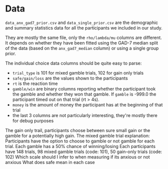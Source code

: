 # Data

`data_anx_gad7_prior.csv` and `data_single_prior.csv` are the demographic and summary statistics data for all the participants we included in our study. 

They are mostly the same file, only the `rho/lambda/mu` columns are different. It depends on whether they have been fitted using the GAD-7 median split of the data (based on the `anx_gad7_median` column) or using a single group prior.

The individual choice data columns should be quite easy to parse:
- `trial_type` is 101 for mixed gamble trials, 102 for gain only trials
- `safe/gain/loss` are the values shown to the participants
- `rt` is the reaction time
- `gamble/win` are binary columns reporting whether the participant took the gamble and whether they won that gamble. If `gamble` is -999.0 the participant timed out on that trial (rt > 4s).
- `money` is the amount of money the participant has at the beginning of that trial
- the last 3 columns are not particularly interesting, they're mostly there for debug purposes


The gain only trail, participants choose between sure small gain or the gamble for a potentially high gain.
The mixed gamble trial explanation: Participants have the option to choose to gamble or not gamble for each trial. Each gamble has a 50% chance of winning/losing
Each participants have 148 trials, 98 mixed gamble trials (code: 101), 50 gain-only trials (code: 102)
Which scale should I infer to when measuring if its anxious or not anxious
What does safe mean in each case

